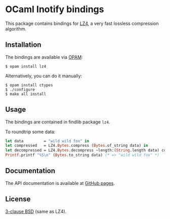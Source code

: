 OCaml Inotify bindings
======================

This package contains bindings for [LZ4][], a very fast lossless compression
algorithm.

  [lz4]: https://code.google.com/p/lz4/

Installation
------------

The bindings are available via [OPAM](https://opam.ocaml.org):

    $ opam install lz4

Alternatively, you can do it manually:

    $ opam install ctypes
    $ ./configure
    $ make all install

Usage
-----

The bindings are contained in findlib package `lz4`.

To roundtrip some data:

``` ocaml
let data         = "wild wild fox" in
let compressed   = LZ4.Bytes.compress (Bytes.of_string data) in
let decompressed = LZ4.Bytes.decompress ~length:(String.length data) compressed in
Printf.printf "%S\n" (Bytes.to_string data) (* => "wild wild fox" *)
```

Documentation
-------------

The API documentation is available at [GitHub pages](http://whitequark.github.io/ocaml-lz4/).

License
-------

[3-clause BSD](LICENSE.txt) (same as LZ4).
